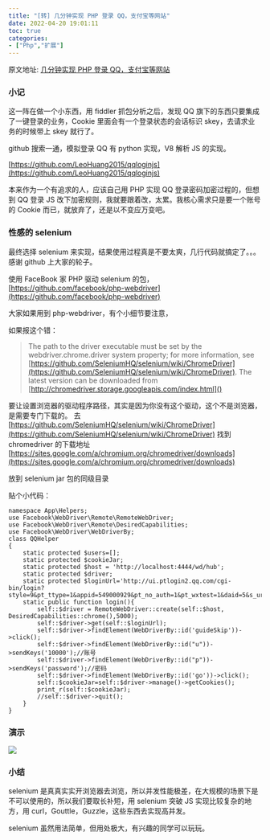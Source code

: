 ```yaml
---
title: "[转] 几分钟实现 PHP 登录 QQ，支付宝等网站"
date: 2022-04-20 19:01:11
toc: true
categories:
- ["Php","扩展"]
---
```


原文地址: [几分钟实现 PHP 登录 QQ，支付宝等网站](https://blog.haitun.me/selenium-login-qq/)




### 小记
这一阵在做一个小东西，用 fiddler 抓包分析之后，发现 QQ 旗下的东西只要集成了一键登录的业务，Cookie 里面会有一个登录状态的会话标识 skey，去请求业务的时候带上 skey 就行了。

github 搜索一通，模拟登录 QQ 有 python 实现，V8 解析 JS 的实现。 

[https://github.com/LeoHuang2015/qqloginjs](https://github.com/LeoHuang2015/qqloginjs)

本来作为一个有追求的人，应该自己用 PHP 实现 QQ 登录密码加密过程的，但想到 QQ 登录 JS 改下加密规则，我就要跟着改，太累。我核心需求只是要一个账号的 Cookie 而已，就放弃了，还是以不变应万变吧。

### 性感的 selenium
最终选择 selenium 来实现，结果使用过程真是不要太爽，几行代码就搞定了。。。感谢 github 上大家的轮子。

使用 FaceBook 家 PHP 驱动 selenium 的包， [https://github.com/facebook/php-webdriver](https://github.com/facebook/php-webdriver)

大家如果用到 php-webdriver，有个小细节要注意，

如果报这个错：
> The path to the driver executable must be set by the webdriver.chrome.driver system property; for more information, see [https://github.com/SeleniumHQ/selenium/wiki/ChromeDriver](https://github.com/SeleniumHQ/selenium/wiki/ChromeDriver). The latest version can be downloaded from [http://chromedriver.storage.googleapis.com/index.html]()

要让设置浏览器的驱动程序路径，其实是因为你没有这个驱动，这个不是浏览器，是需要专门下载的。 去[https://github.com/SeleniumHQ/selenium/wiki/ChromeDriver](https://github.com/SeleniumHQ/selenium/wiki/ChromeDriver)  找到 chromedriver 的下载地址  [https://sites.google.com/a/chromium.org/chromedriver/downloads](https://sites.google.com/a/chromium.org/chromedriver/downloads)

放到 selenium jar 包的同级目录

贴个小代码：
```
namespace App\Helpers;
use Facebook\WebDriver\Remote\RemoteWebDriver;
use Facebook\WebDriver\Remote\DesiredCapabilities;
use Facebook\WebDriver\WebDriverBy;
class QQHelper
{
    static protected $users=[];
    static protected $cookieJar;
    static protected $host = 'http://localhost:4444/wd/hub';
    static protected $driver;
    static protected $loginUrl='http://ui.ptlogin2.qq.com/cgi-bin/login?style=9&pt_ttype=1&appid=549000929&pt_no_auth=1&pt_wxtest=1&daid=5&s_url=https%3A%2F%2Fh5.qzone.qq.com%2Fmqzone%2Findex';
    static public function login(){
        self::$driver = RemoteWebDriver::create(self::$host, DesiredCapabilities::chrome(),5000);
        self::$driver->get(self::$loginUrl);
        self::$driver->findElement(WebDriverBy::id('guideSkip'))->click();
        self::$driver->findElement(WebDriverBy::id("u"))->sendKeys('10000');//账号
        self::$driver->findElement(WebDriverBy::id("p"))->sendKeys('password');//密码
        self::$driver->findElement(WebDriverBy::id('go'))->click();
        self::$cookieJar=self::$driver->manage()->getCookies();
        print_r(self::$cookieJar);
        //self::$driver->quit();
    }
}
```

### 演示
![](https://file.wulicode.com/note/topic/qq-auto-login/demo.gif#)

### 小结
selenium 是真真实实开浏览器去浏览，所以并发性能极差，在大规模的场景下是不可以使用的，所以我们要取长补短，用 selenium 突破 JS 实现比较复杂的地方，用 curl，Gouttle，Guzzle，这些东西去实现高并发。

selenium 虽然用法简单，但用处极大，有兴趣的同学可以玩玩。

